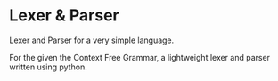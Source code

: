 Lexer & Parser
============

Lexer and Parser for a very simple language.

For the given the Context Free Grammar, a lightweight lexer and parser written using python.
